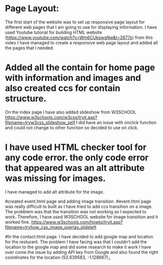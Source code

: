 # Page Layout:
The first start of the website was to set up responsive page layout 
for different web pages that I am going to use for displaying information.
I have used Youtube tutorial for building HTML website
(https://www.youtube.com/watch?v=Wm6CUkswsNw&t=2677s) from this video 
I have managed to create a responsive web page layout and added all the pages that I needed.

# Added all the contain for home page with information and images and also created ccs for contain structure.
On the index page I have also added slideshow from W3SCHOOL  https://www.w3schools.com/w3css/tryit.asp?filename=tryw3css_slideshow_self
I did have an issue with onclick function and could not change to other function so decided to use on click. 

# I have used HTML checker tool for any code error. the only code error that appeared was an alt attribute was missing for images.
I have managed to add alt attribute for the image.

#created event.html page and adding image transition. 
#event.html page was really difficult to built as I have tried to add ccs transition on a image. 
The probblem was that the transition was not working as I expected to work. Therefore,
I have used W3SCHOOL website for image transition and it worked fine.
https://www.w3schools.com/howto/tryit.asp?filename=tryhow_css_image_overlay_slideleft 

#In the contact.html page. I have decided to add google map and location for the resturant. 
The problem I have facing was that I couldn't add the location to the google map and did some research to make it work
I have over come the issue by adding API key from Google and also found the right coordinates for the location (52.639583, -1.128667);,
 
